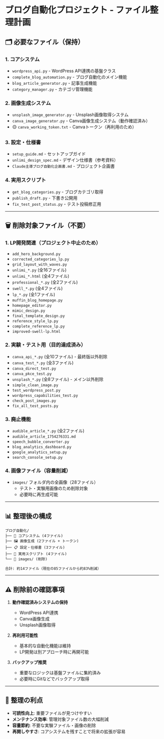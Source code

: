 # ブログ自動化プロジェクト - ファイル整理計画

## 🗂️ **必要なファイル（保持）**

### **1. コアシステム**
- `wordpress_api.py` - WordPress API連携の基盤クラス
- `complete_blog_automation.py` - ブログ自動化のメイン機能
- `blog_article_generator.py` - 記事生成機能
- `category_manager.py` - カテゴリ管理機能

### **2. 画像生成システム**
- `unsplash_image_generator.py` - Unsplash画像取得システム
- `canva_image_generator.py` - Canva画像生成システム（動作確認済み）
- 🟡 `canva_working_token.txt` - Canvaトークン（再利用のため）

### **3. 設定・仕様書**
- `setup_guide.md` - セットアップガイド
- `unlimi_design_spec.md` - デザイン仕様書（参考資料）
- `Claude主導ブログ自動化企画書.md` - プロジェクト企画書

### **4. 実用スクリプト**
- `get_blog_categories.py` - ブログカテゴリ取得
- `publish_draft.py` - 下書き公開用
- `fix_test_post_status.py` - テスト投稿修正用

---

## 🗑️ **削除対象ファイル（不要）**

### **1. LP開発関連（プロジェクト中止のため）**
- `add_hero_background.py`
- `corrected_categories_lp.py` 
- `grid_layout_with_waves.py`
- `unlimi_*.py` (全16ファイル)
- `unlimi_*.html` (全4ファイル)
- `professional_*.py` (全2ファイル)
- `swell_*.py` (全4ファイル)
- `lp_*.py` (全1ファイル)
- `muffin_blog_homepage.py`
- `homepage_editor.py`
- `mimic_design.py`
- `final_template_design.py`
- `reference_style_lp.py`
- `complete_reference_lp.py`
- `improved-swell-lp.html`

### **2. 実験・テスト用（目的達成済み）**
- `canva_api_*.py` (全10ファイル) - 最終版以外削除
- `canva_test_*.py` (全3ファイル)
- `canva_direct_test.py`
- `canva_pkce_test.py`
- `unsplash_*.py` (全8ファイル) - メイン以外削除
- `simple_clean_image.py`
- `test_wordpress_post.py`
- `wordpress_capabilities_test.py`
- `check_post_images.py`
- `fix_all_test_posts.py`

### **3. 廃止機能**
- `audible_article_*.py` (全2ファイル)
- `audible_article_1754276331.md`
- `speech_bubble_converter.py`
- `blog_analytics_dashboard.py`
- `google_analytics_setup.py`
- `search_console_setup.py`

### **4. 画像ファイル（容量削減）**
- `images/` フォルダ内の全画像（28ファイル）
  - テスト・実験用画像のため削除対象
  - 必要時に再生成可能

---

## 📊 **整理後の構成**

```
ブログ自動化/
├── 📄 コアシステム (4ファイル)
├── 🖼️ 画像生成 (2ファイル + トークン)
├── 📋 設定・仕様書 (3ファイル)
├── 🔧 実用スクリプト (4ファイル)
└── 📁 images/ (削除)

合計: 約14ファイル（現在の85ファイルから約83%削減）
```

---

## ⚠️ **削除前の確認事項**

1. **動作確認済みシステムの保持**
   - WordPress API連携
   - Canva画像生成
   - Unsplash画像取得

2. **再利用可能性**
   - 基本的な自動化機能は維持
   - LP開発は別アプローチ時に再開可能

3. **バックアップ推奨**
   - 重要なロジックは基盤ファイルに集約済み
   - 必要時にGitなどでバックアップ取得

---

## 🎯 **整理の利点**

- **可読性向上**: 重要ファイルが見つけやすい
- **メンテナンス効率**: 管理対象ファイル数の大幅削減
- **容量節約**: 不要な実験ファイル・画像の削除
- **再開しやすさ**: コアシステムを残すことで将来の拡張が容易